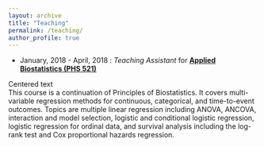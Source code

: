```yaml
---
layout: archive
title: "Teaching"
permalink: /teaching/
author_profile: true
---
```


* January, 2018 - April, 2018 : _Teaching Assistant_ for [**Applied Biostatistics (PHS 521)**](https://bulletins.psu.edu/university-course-descriptions/graduate/phs/)

<div class="align-justify">Centered text</div>
 This course is a continuation of Principles of Biostatistics. It covers multi-variable regression methods for continuous, categorical, and time-to-event outcomes. Topics are multiple linear regression including ANOVA, ANCOVA, interaction and model selection, logistic and conditional logistic regression, logistic regression for ordinal data, and survival analysis including the log-rank test and Cox proportional hazards regression.</div>


